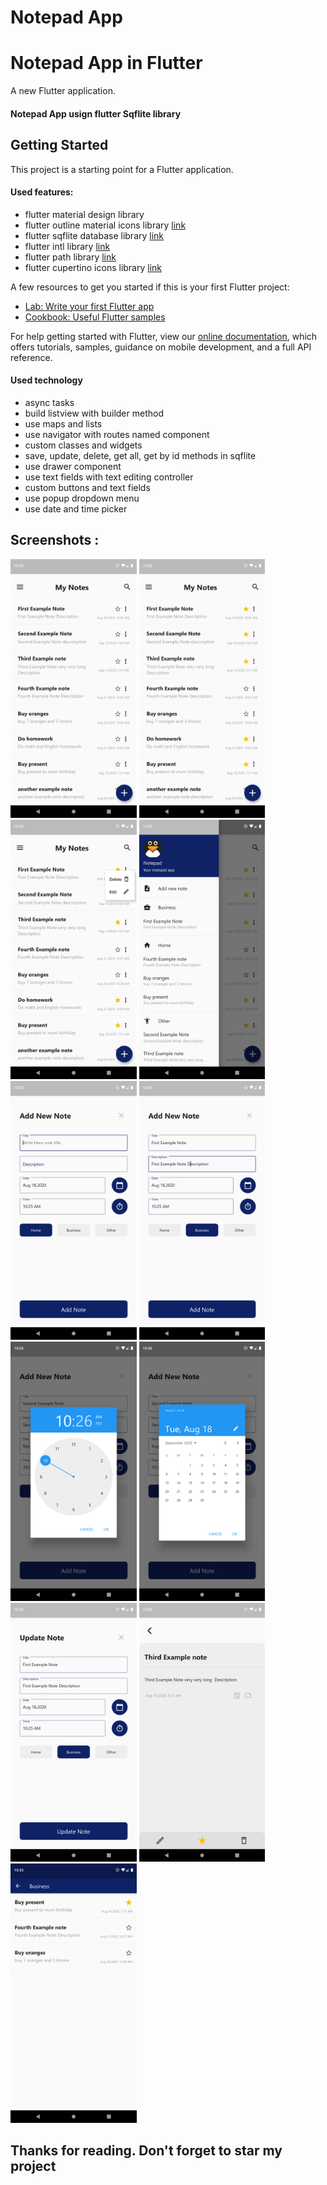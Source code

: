 
# Notepad App
# Notepad App in Flutter

A new Flutter application.
#### Notepad App usign flutter Sqflite library

## Getting Started
This project is a starting point for a Flutter application.

#### Used features:
- flutter material design library
- flutter outline material icons library [link](https://pub.dev/packages/outline_material_icons)
- flutter sqflite database library [link](https://pub.dev/packages/sqflite)
- flutter intl library [link](https://pub.dev/packages/intl)
- flutter path library [link](https://pub.dev/packages/path)
- flutter cupertino icons library [link](https://pub.dev/packages/cupertino_icons)

A few resources to get you started if this is your first Flutter project:
- [Lab: Write your first Flutter app](https://flutter.dev/docs/get-started/codelab)
- [Cookbook: Useful Flutter samples](https://flutter.dev/docs/cookbook)

For help getting started with Flutter, view our
[online documentation](https://flutter.dev/docs), which offers tutorials,
samples, guidance on mobile development, and a full API reference.

#### Used technology
- async tasks
- build listview with builder method
- use maps and lists
- use navigator with routes named component
- custom classes and widgets
- save, update, delete, get all, get by id methods in sqflite
- use drawer component
- use text fields with text editing controller
- custom buttons and text fields
- use popup dropdown menu
- use date and time picker

## Screenshots :

<img src="screenshots/home_1.png" width="40%">
<img src="screenshots/home_2.png" width="40%">
<img src="screenshots/home_3.png" width="40%">
<img src="screenshots/drawer.png" width="40%">
<img src="screenshots/add_note_1.png" width="40%">
<img src="screenshots/add_note_2.png" width="40%">
<img src="screenshots/time_picker.png" width="40%">
<img src="screenshots/date_picker.png" width="40%">
<img src="screenshots/update_note.png" width="40%">
<img src="screenshots/note_preview.png" width="40%">
<img src="screenshots/notes_by_category.png" width="40%">

## Thanks for reading. Don't forget to star my project